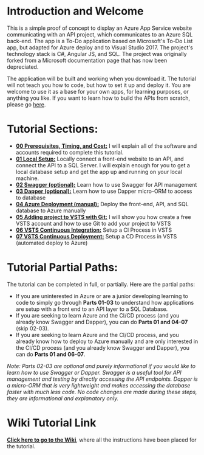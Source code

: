 # Introduction and Welcome
This is a simple proof of concept to display an Azure App Service website communicating with an API project, which communicates to an Azure SQL back-end. The app is a To-Do application based on Microsoft's To-Do List app, but adapted for Azure deploy and to Visual Studio 2017. The project's technology stack is C#, Angular JS, and SQL. The project was originally forked from a Microsoft documentation page that has now been depreciated. 

The application will be built and working when you download it.  The tutorial will not teach you how to code, but how to set it up and deploy it.  You are welcome to use it as a base for your own apps, for learning purposes, or anything you like. If you want to learn how to build the APIs from scratch, please go [here](https://docs.microsoft.com/en-us/aspnet/core/tutorials/first-web-api).

# Tutorial Sections: 
* **[00 Prerequisites, Timing, and Cost:](https://github.com/catenn/ToDoList/wiki/00.-Prerequisites,-Timing,-and-Cost)** I will explain all of the software and accounts required to complete this tutorial. 
* **[01 Local Setup:](https://github.com/catenn/ToDoList/wiki/01.-Local-Setup)** Locally connect a front-end website to an API, and connect the API to a SQL Server. I will explain enough for you to get a local database setup and get the app up and running on your local machine. 
* **[02 Swagger (optional):](https://github.com/catenn/ToDoList/wiki/02.-Swagger)** Learn how to use Swagger for API management
* **[03 Dapper (optional):](https://github.com/catenn/ToDoList/wiki/03.-Dapper)** Learn how to use Dapper micro-ORM to access to database
* **[04 Azure Deployment (manual):](https://github.com/catenn/ToDoList/wiki/04.-Azure-Deployment-(manual))** Deploy the front-end, API, and SQL database to Azure manually
* **[05 Adding project to VSTS with Git:](https://github.com/catenn/ToDoList/wiki/05.-Adding-project-to-VSTS-with-Git)** I will show you how create a free VSTS account and how to use Git to add your project to VSTS
* **[06 VSTS Continuous Integration:](https://github.com/catenn/ToDoList/wiki/06.-VSTS-Continuous-Integration-(Build-Definition))** Setup a CI Process in VSTS 
* **[07 VSTS Continuous Deployment:](https://github.com/catenn/ToDoList/wiki/07.-VSTS-Continuous-Deployment-(Release-Definitions))** Setup a CD Process in VSTS (automated deploy to Azure)

# Tutorial Partial Paths:
The tutorial can be completed in full, or partially. Here are the partial paths: 
* If you are uninterested in Azure or are a junior developing learning to code to simply go through **Parts 01-03** to understand how applications are setup with a front end to an API layer to a SQL Database.  
* If you are seeking to learn Azure and the CI/CD process (and you already know Swagger and Dapper), you can do **Parts 01 and 04-07** (skip 02-03).  
* If you are seeking to learn Azure and the CI/CD process, and you already know how to deploy to Azure manually and are only interested in the CI/CD process (and you already know Swagger and Dapper), you can do **Parts 01 and 06-07**.  

_Note: Parts 02-03 are optional and purely informational if you would like to learn how to use Swagger or Dapper. Swagger is a useful tool for API management and testing by directly accessing the API endpoints. Dapper is a micro-ORM that is very lightweight and makes accessing the database faster with much less code. No code changes are made during these steps, they are informational and explanatory only._

# Wiki Tutorial Link
**[Click here to go to the Wiki](https://github.com/catenn/ToDoList/wiki)**, where all the instructions have been placed for the tutorial. 
